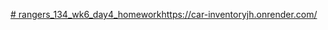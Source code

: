 [# rangers_134_wk6_day4_homework](https://car-inventoryjh.onrender.com/)https://car-inventoryjh.onrender.com/
